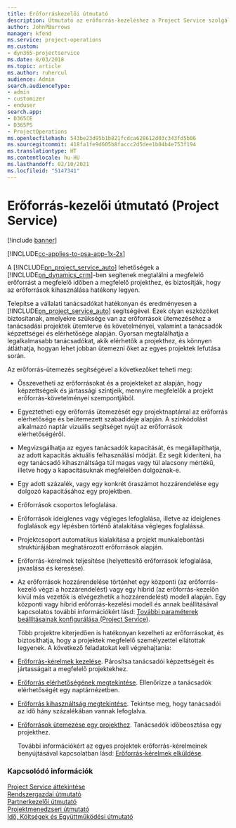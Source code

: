 ```yaml
---
title: Erőforráskezelői útmutató
description: Útmutató az erőforrás-kezeléshez a Project Service szolgáltatásban
author: JohnPBurrows
manager: kfend
ms.service: project-operations
ms.custom:
- dyn365-projectservice
ms.date: 8/03/2018
ms.topic: article
ms.author: ruhercul
audience: Admin
search.audienceType:
- admin
- customizer
- enduser
search.app:
- D365CE
- D365PS
- ProjectOperations
ms.openlocfilehash: 543be23d95b1b821fcdca628612d03c343fd5b06
ms.sourcegitcommit: 418fa1fe9d605b8faccc2d5dee1b04b4e753f194
ms.translationtype: HT
ms.contentlocale: hu-HU
ms.lasthandoff: 02/10/2021
ms.locfileid: "5147341"
---
```

# <a name="resource-manager-guide-project-service"></a>Erőforrás-kezelői útmutató (Project Service)

[!include [banner](../includes/psa-now-project-operations.md)]

[!INCLUDE[cc-applies-to-psa-app-1x-2x](../includes/cc-applies-to-psa-app-1x-2x.md)]

A [!INCLUDE[pn_project_service_auto](../includes/pn-project-service-auto.md)] lehetőségek a [!INCLUDE[pn_dynamics_crm](../includes/pn-dynamics-crm.md)]-ben segítenek megtalálni a megfelelő erőforrást a megfelelő időben a megfelelő projekthez, és biztosítják, hogy az erőforrások kihasználása hatékony legyen.  
  
 Telepítse a vállalati tanácsadókat hatékonyan és eredményesen a [!INCLUDE[pn_project_service_auto](../includes/pn-project-service-auto.md)] segítségével. Ezek olyan eszközöket biztosítanak, amelyekre szüksége van az erőforrások ütemezéséhez a tanácsadási projektek ütemterve és követelményei, valamint a tanácsadók képzettségei és elérhetősége alapján. Gyorsan megtalálhatja a legalkalmasabb tanácsadókat, akik elérhetők a projekthez, és könnyen átláthatja, hogyan lehet jobban ütemezni őket az egyes projektek lefutása során.  
  
 Az erőforrás-ütemezés segítségével a következőket teheti meg:  
  
- Összevetheti az erőforrásokat és a projekteket az alapján, hogy képzettségeik és jártassági szintjeik, mennyire megfelelők a projekt erőforrás-követelményei szempontjából.  
  
- Egyeztetheti egy erőforrás ütemezését egy projektnaptárral az erőforrás elérhetősége és beütemezett szabadideje alapján. A színkódolást alkalmazó naptár vizuális segítséget nyújt az erőforrások elérhetőségéről.  
  
- Megvizsgálhatja az egyes tanácsadók kapacitását, és megállapíthatja, az adott kapacitás aktuális felhasználási módját. Ez segít kideríteni, ha egy tanácsadó kihasználtsága túl magas vagy túl alacsony mértékű, illetve hogy a kapacitásuknak megfelelően dolgoznak-e.  
  
- Egy adott százalék, vagy egy konkrét óraszámot hozzárendelése egy dolgozó kapacitásához egy projektben.  
  
- Erőforrások csoportos lefoglalása.  
  
- Erőforrások ideiglenes vagy végleges lefoglalása, illetve az ideiglenes foglalások egy lépésben történő átalakítása végleges foglalássá.  
  
- Projektcsoport automatikus kialakítása a projekt munkalebontási struktúrájában meghatározott erőforrások alapján.  
  
- Erőforrás-kérelmek teljesítése (helyettesítő erőforrások lefoglalása, javaslása és keresése).  
  
- Az erőforrások hozzárendelése történhet egy központi (az erőforrás-kezelő végzi a hozzárendelést) vagy egy hibrid (az erőforrás-kezelőn kívül más vezetők is elvégezhetik a hozzárendelést) modell alapján. Egy központi vagy hibrid erőforrás-kezelési modell és annak beállításával kapcsolatos további információkért lásd: [További paraméterek beállításainak konfigurálása (Project Service)](../psa/configure-additional-parameters-settings.md).  
  
  Több projektre kiterjedően is hatékonyan kezelheti az erőforrásokat, és biztosíthatja, hogy a projektek megfelelő személyzettel ellátottak legyenek. A következő feladatokat kell végrehajtania:  
  
- [Erőforrás-kérelmek kezelése](../psa/manage-resource-requests.md). Párosítsa tanácsadói képzettségeit és jártasságait a megfelelő projektekhez.  
  
- [Erőforrás elérhetőségének megtekintése](../psa/view-resource-availability.md). Ellenőrizze a tanácsadók elérhetőségét egy naptárnézetben.  
  
- [Erőforrás kihasználtság megtekintése](../psa/view-resource-utilization.md). Tekintse meg, hogy tanácsadói az idő hány százalékában vannak lefoglalva.  
  
- [Erőforrások ütemezése egy projekthez](../psa/schedule-resources-project.md). Tanácsadók időbeosztása egy projekthez.  
  
  További információkért az egyes projektek erőforrás-kérelmeinek benyújtásával kapcsolatban lásd: [Erőforrás-kérelmek elküldése](../psa/submit-resource-requests.md).  
  
### <a name="see-also"></a>Kapcsolódó információk  
 [Project Service áttekintése](../psa/overview.md)   
 [Rendszergazdai útmutató](../psa/admin-guide.md)   
 [Partnerkezelői útmutató](../psa/account-manager-guide.md)   
 [Projektmenedzseri útmutató](../psa/project-manager-guide.md)   
 [Idő, Költségek és Együttműködési útmutató](../psa/time-expense-collaboration-guide.md)
